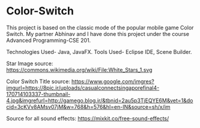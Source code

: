 # Color-Switch

This project is based on the classic mode of the popular mobile game Color Switch. My partner Abhinav and I have done this project under the course Advanced Programming-CSE 201.

Technologies Used- Java, JavaFX.
Tools Used- Eclipse IDE, Scene Builder.

Star Image source: https://commons.wikimedia.org/wiki/File:White_Stars_1.svg

Color Switch Title source: https://www.google.com/imgres?imgurl=https://8pic.ir/uploads/casualconnectsingaporefinal4-170714103337-thumbnail-4.jpg&imgrefurl=http://gamego.blog.ir/&tbnid=2au5p3TjEQYE6M&vet=1&docid=3cKVv8AMsv07jM&w=768&h=576&hl=en-IN&source=sh/x/im

Source for all sound effects: https://mixkit.co/free-sound-effects/


